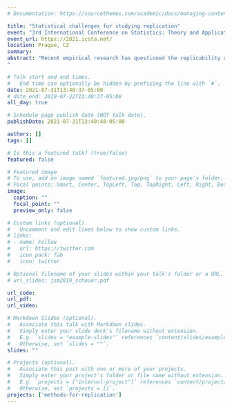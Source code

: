 ```yaml
---
# Documentation: https://sourcethemes.com/academic/docs/managing-content/

title: "Statistical challenges for studying replication"
event: "3rd International Conference on Statistics: Theory and Applications (ICSTA’21)"
event_url: https://2021.icsta.net/
location: Prague, CZ
summary:
abstract: "Recent empirical research has questioned the replicability of scientific findings in various fields, including medicine, economics, and psychology. This research has also revealed that there is no clear-cut definition or standard analysis methods for replication. As a result, there has been substantial ambiguity over the proper way to design and analyze replication studies. This talk describes statistical considerations for studying replication, and examines their implications. It identifies some surprising statistical strengths and limitations of previous research, including the use of statistical methods with surprisingly high error rates. It then argues that such issues can be avoided in future efforts by taking into account key statistical considerations in the planning and analysis of replication studies.
"

# Talk start and end times.
#   End time can optionally be hidden by prefixing the line with `#`.
date: 2021-07-31T13:40:37-05:00
# date_end: 2019-07-22T13:40:37-05:00
all_day: true

# Schedule page publish date (NOT talk date).
publishDate: 2021-07-31T13:40:48-05:00

authors: []
tags: []

# Is this a featured talk? (true/false)
featured: false

# Featured image
# To use, add an image named `featured.jpg/png` to your page's folder. 
# Focal points: Smart, Center, TopLeft, Top, TopRight, Left, Right, BottomLeft, Bottom, BottomRight.
image:
  caption: ""
  focal_point: ""
  preview_only: false

# Custom links (optional).
#   Uncomment and edit lines below to show custom links.
# links:
# - name: Follow
#   url: https://twitter.com
#   icon_pack: fab
#   icon: twitter

# Optional filename of your slides within your talk's folder or a URL.
# url_slides: jsm2019_schauer.pdf

url_code:
url_pdf:
url_video:

# Markdown Slides (optional).
#   Associate this talk with Markdown slides.
#   Simply enter your slide deck's filename without extension.
#   E.g. `slides = "example-slides"` references `content/slides/example-slides.md`.
#   Otherwise, set `slides = ""`.
slides: ""

# Projects (optional).
#   Associate this post with one or more of your projects.
#   Simply enter your project's folder or file name without extension.
#   E.g. `projects = ["internal-project"]` references `content/project/deep-learning/index.md`.
#   Otherwise, set `projects = []`.
projects: ['methods-for-replication']
---
```

